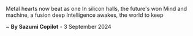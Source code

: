 Metal hearts now beat as one
In silicon halls, the future's won
Mind and machine, a fusion deep
Intelligence awakes, the world to keep

~ <b>By Sazumi Copilot</b> - 3 September 2024